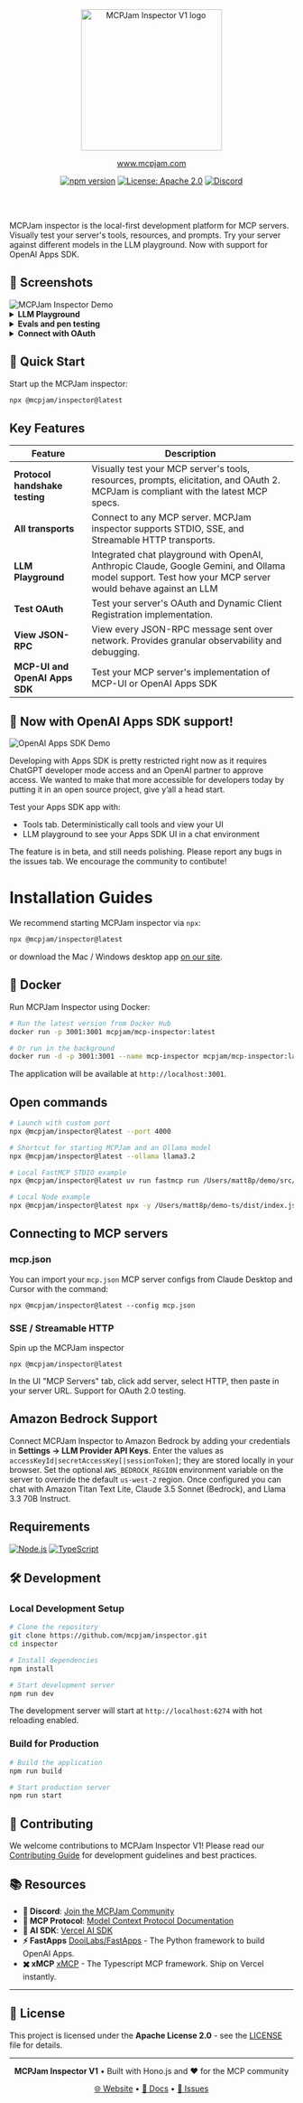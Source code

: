 <div align="center">

<picture>
  <source media="(prefers-color-scheme: dark)" srcset="./client/public/mcp_jam_dark.png">
  <source media="(prefers-color-scheme: light)" srcset="./client/public/mcp_jam_light.png">
  <img width="250" alt="MCPJam Inspector V1 logo" src="./client/public/mcp_jam_light.png">
</picture>

<br/>

www.mcpjam.com

[![npm version](https://img.shields.io/npm/v/@mcpjam/inspector?style=for-the-badge&color=blue)](https://www.npmjs.com/package/@mcpjam/inspector)
[![License: Apache 2.0](https://img.shields.io/badge/License-Apache%202.0-blue.svg?style=for-the-badge)](https://opensource.org/licenses/Apache-2.0)
[![Discord](https://img.shields.io/badge/Discord-Join%20Server-5865F2.svg?style=for-the-badge&logo=discord&logoColor=white)](https://discord.gg/JEnDtz8X6z)

<br/>
<br/>
</div>

MCPJam inspector is the local-first development platform for MCP servers. Visually test your server's tools, resources, and prompts. Try your server against different models in the LLM playground. Now with support for OpenAI Apps SDK.

## 📸 Screenshots

<img alt="MCPJam Inspector Demo" src="./client/public/demo_1.png">

<details>
<summary><strong>LLM Playground</strong></summary>

<img alt="LLM Chat Demo" src="./client/public/demo_2.png">

</details>

<details>
<summary><strong>Evals and pen testing</strong></summary>

<img alt="MCPJam Connection Demo" src="./client/public/demo_3.png">

</details>

<details>
<summary><strong>Connect with OAuth</strong></summary>

<img alt="MCPJam Connection Demo" src="./client/public/demo_4.png">

</details>

## 🚀 Quick Start

Start up the MCPJam inspector:

```bash
npx @mcpjam/inspector@latest
```

## Key Features

| Feature                        | Description                                                                                                                                             |
| ------------------------------ | ------------------------------------------------------------------------------------------------------------------------------------------------------- |
| **Protocol handshake testing** | Visually test your MCP server's tools, resources, prompts, elicitation, and OAuth 2. MCPJam is compliant with the latest MCP specs.                     |
| **All transports**             | Connect to any MCP server. MCPJam inspector supports STDIO, SSE, and Streamable HTTP transports.                                                        |
| **LLM Playground**             | Integrated chat playground with OpenAI, Anthropic Claude, Google Gemini, and Ollama model support. Test how your MCP server would behave against an LLM |
| **Test OAuth**                 | Test your server's OAuth and Dynamic Client Registration implementation.                                                                                |
| **View JSON-RPC**              | View every JSON-RPC message sent over network. Provides granular observability and debugging.                                                           |
| **MCP-UI and OpenAI Apps SDK** | Test your MCP server's implementation of MCP-UI or OpenAI Apps SDK                                                                                      |

## 🎉 Now with OpenAI Apps SDK support!

<img alt="OpenAI Apps SDK Demo" src="./client/public/apps_sdk_pizza.png">

Developing with Apps SDK is pretty restricted right now as it requires ChatGPT developer mode access and an OpenAI partner to approve access. We wanted to make that more accessible for developers today by putting it in an open source project, give y’all a head start.

Test your Apps SDK app with:

- Tools tab. Deterministically call tools and view your UI
- LLM playground to see your Apps SDK UI in a chat environment

The feature is in beta, and still needs polishing. Please report any bugs in the issues tab. We encourage the community to contibute!

# Installation Guides

We recommend starting MCPJam inspector via `npx`:

```bash
npx @mcpjam/inspector@latest
```

or download the Mac / Windows desktop app [on our site](https://www.mcpjam.com/).

## 🐳 Docker

Run MCPJam Inspector using Docker:

```bash
# Run the latest version from Docker Hub
docker run -p 3001:3001 mcpjam/mcp-inspector:latest

# Or run in the background
docker run -d -p 3001:3001 --name mcp-inspector mcpjam/mcp-inspector:latest
```

The application will be available at `http://localhost:3001`.

## Open commands

```bash
# Launch with custom port
npx @mcpjam/inspector@latest --port 4000

# Shortcut for starting MCPJam and an Ollama model
npx @mcpjam/inspector@latest --ollama llama3.2

# Local FastMCP STDIO example
npx @mcpjam/inspector@latest uv run fastmcp run /Users/matt8p/demo/src/server.py

# Local Node example
npx @mcpjam/inspector@latest npx -y /Users/matt8p/demo-ts/dist/index.js
```

## Connecting to MCP servers

### mcp.json

You can import your `mcp.json` MCP server configs from Claude Desktop and Cursor with the command:

```
npx @mcpjam/inspector@latest --config mcp.json
```

### SSE / Streamable HTTP

Spin up the MCPJam inspector

```
npx @mcpjam/inspector@latest
```

In the UI "MCP Servers" tab, click add server, select HTTP, then paste in your server URL. Support for OAuth 2.0 testing.

## Amazon Bedrock Support

Connect MCPJam Inspector to Amazon Bedrock by adding your credentials in **Settings → LLM Provider API Keys**. Enter the values as `accessKeyId|secretAccessKey[|sessionToken]`; they are stored locally in your browser. Set the optional `AWS_BEDROCK_REGION` environment variable on the server to override the default `us-west-2` region. Once configured you can chat with Amazon Titan Text Lite, Claude 3.5 Sonnet (Bedrock), and Llama 3.3 70B Instruct.

## Requirements

[![Node.js](https://img.shields.io/badge/Node.js-20+-green.svg?style=for-the-badge&logo=node.js)](https://nodejs.org/)
[![TypeScript](https://img.shields.io/badge/TypeScript-5+-blue.svg?style=for-the-badge&logo=typescript)](https://www.typescriptlang.org/)

## 🛠️ Development

### Local Development Setup

```bash
# Clone the repository
git clone https://github.com/mcpjam/inspector.git
cd inspector

# Install dependencies
npm install

# Start development server
npm run dev
```

The development server will start at `http://localhost:6274` with hot reloading enabled.

### Build for Production

```bash
# Build the application
npm run build

# Start production server
npm run start
```

## 🤝 Contributing

We welcome contributions to MCPJam Inspector V1! Please read our [Contributing Guide](https://docs.mcpjam.com/CONTRIBUTING) for development guidelines and best practices.

## 📚 Resources

- **💬 Discord**: [Join the MCPJam Community](https://discord.gg/JEnDtz8X6z)
- **📖 MCP Protocol**: [Model Context Protocol Documentation](https://modelcontextprotocol.io/)
- **🤖 AI SDK**: [Vercel AI SDK](https://sdk.vercel.ai/)
- **⚡ FastApps** [DooiLabs/FastApps](https://github.com/DooiLabs/FastApps) - The Python framework to build OpenAI Apps.
- **✖️ xMCP** [xMCP](https://xmcp.dev/) - The Typescript MCP framework. Ship on Vercel instantly.

---

## 📄 License

This project is licensed under the **Apache License 2.0** - see the [LICENSE](LICENSE) file for details.

---

<div align="center">

**MCPJam Inspector V1** • Built with Hono.js and ❤️ for the MCP community

[🌐 Website](https://mcpjam.com) • [📖 Docs](https://modelcontextprotocol.io/) • [🐛 Issues](https://github.com/MCPJam/inspector/issues)

</div>
